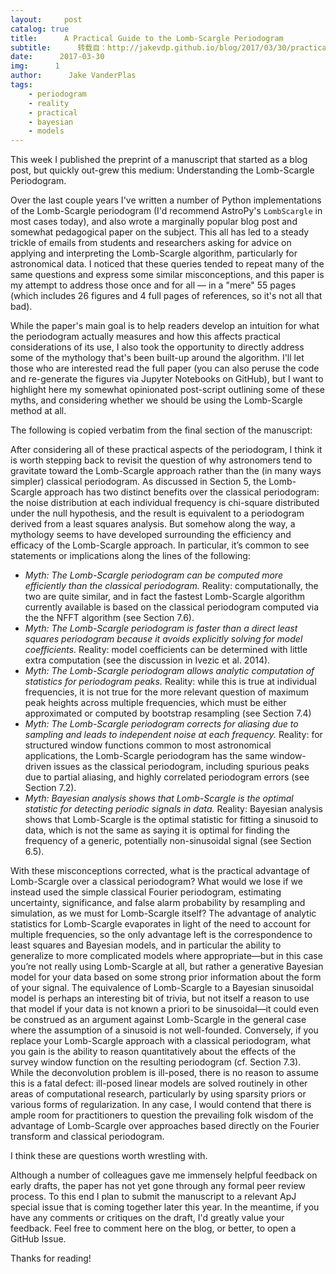 ```yaml
---
layout:     post
catalog: true
title:      A Practical Guide to the Lomb-Scargle Periodogram
subtitle:      转载自：http://jakevdp.github.io/blog/2017/03/30/practical-lomb-scargle/
date:      2017-03-30
img:      1
author:      Jake VanderPlas
tags:
    - periodogram
    - reality
    - practical
    - bayesian
    - models
---
```


This week I published the preprint of a manuscript that started as a blog post, but quickly out-grew this medium: Understanding the Lomb-Scargle Periodogram.

Over the last couple years I've written a number of Python implementations of the Lomb-Scargle periodogram (I'd recommend AstroPy's `LombScargle` in most cases today), and also wrote a marginally popular blog post and somewhat pedagogical paper on the subject.
This all has led to a steady trickle of emails from students and researchers asking for advice on applying and interpreting the Lomb-Scargle algorithm, particularly for astronomical data.
I noticed that these queries tended to repeat many of the same questions and express some similar misconceptions, and this paper is my attempt to address those once and for all — in a "mere" 55 pages (which includes 26 figures and 4 full pages of references, so it's not all that bad).

While the paper's main goal is to help readers develop an intuition for what the periodogram actually measures and how this affects practical considerations of its use, I also took the opportunity to directly address some of the mythology that's been built-up around the algorithm.
I'll let those who are interested read the full paper (you can also peruse the code and re-generate the figures via Jupyter Notebooks on GitHub), but I want to highlight here my somewhat opinionated post-script outlining some of these myths, and considering whether we should be using the Lomb-Scargle method at all.

The following is copied verbatim from the final section of the manuscript:

> 

After considering all of these practical aspects of the periodogram, I think it is worth stepping back to revisit the question of why astronomers tend to gravitate toward the Lomb-Scargle approach rather than the (in many ways simpler) classical periodogram.
As discussed in Section 5, the Lomb-Scargle approach has two distinct benefits over the classical periodogram: the noise distribution at each individual frequency is chi-square distributed under the null hypothesis, and the result is equivalent to a periodogram derived from a least squares analysis. But somehow along the way, a mythology seems to have developed surrounding the efficiency and efficacy of the Lomb-Scargle approach. In particular, it’s common to see statements or implications along the lines of the following:

- *Myth: The Lomb-Scargle periodogram can be computed more efficiently than the classical periodogram.* Reality: computationally, the two are quite similar, and in fact the fastest Lomb-Scargle algorithm currently available is based on the classical periodogram computed via the the NFFT algorithm (see Section 7.6).
- *Myth: The Lomb-Scargle periodogram is faster than a direct least squares periodogram because it avoids explicitly solving for model coefficients.* Reality: model coefficients can be determined with little extra computation (see the discussion in Ivezic et al. 2014).
- *Myth: The Lomb-Scargle periodogram allows analytic computation of statistics for periodogram peaks.* Reality: while this is true at individual frequencies, it is not true for the more relevant question of maximum peak heights across multiple frequencies, which must be either approximated or computed by bootstrap resampling (see Section 7.4)
- *Myth: The Lomb-Scargle periodogram corrects for aliasing due to sampling and leads to independent noise at each frequency.* Reality: for structured window functions common to most astronomical applications, the Lomb-Scargle periodogram has the same window-driven issues as the classical periodogram, including spurious peaks due to partial aliasing, and highly correlated periodogram errors (see Section 7.2).
- *Myth: Bayesian analysis shows that Lomb-Scargle is the optimal statistic for detecting periodic signals in data.* Reality: Bayesian analysis shows that Lomb-Scargle is the optimal statistic for fitting a sinusoid to data, which is not the same as saying it is optimal for finding the frequency of a generic, potentially non-sinusoidal signal (see Section 6.5).

With these misconceptions corrected, what is the practical advantage of Lomb-Scargle over a classical periodogram? What would we lose if we instead used the simple classical Fourier periodogram, estimating uncertainty, significance, and false alarm probability by resampling and simulation, as we must for Lomb-Scargle itself?
The advantage of analytic statistics for Lomb-Scargle evaporates in light of the need to account for multiple frequencies, so the only advantage left is the correspondence to least squares and Bayesian models, and in particular the ability to generalize to more complicated models where appropriate—but in this case you’re not really using Lomb-Scargle at all, but rather a generative Bayesian model for your data based on some strong prior information about the form of your signal. The equivalence of Lomb-Scargle to a Bayesian sinusoidal model is perhaps an interesting bit of trivia, but not itself a reason to use that model if your data is not known a priori to be sinusoidal—it could even be construed as an argument against Lomb-Scargle in the general case where the assumption of a sinusoid is not well-founded.
Conversely, if you replace your Lomb-Scargle approach with a classical periodogram, what you gain is the ability to reason quantitatively about the effects of the survey window function on the resulting periodogram (cf. Section 7.3). While the deconvolution problem is ill-posed, there is no reason to assume this is a fatal defect: ill-posed linear models are solved routinely in other areas of computational research, particularly by using sparsity priors or various forms of regularization. In any case, I would contend that there is ample room for practitioners to question the prevailing folk wisdom of the advantage of Lomb-Scargle over approaches based directly on the Fourier transform and classical periodogram.


I think these are questions worth wrestling with.

Although a number of colleagues gave me immensely helpful feedback on early drafts, the paper has not yet gone through any formal peer review process.
To this end I plan to submit the manuscript to a relevant ApJ special issue that is coming together later this year.
In the meantime, if you have any comments or critiques on the draft, I'd greatly value your feedback.
Feel free to comment here on the blog, or better, to open a GitHub Issue.

Thanks for reading!
